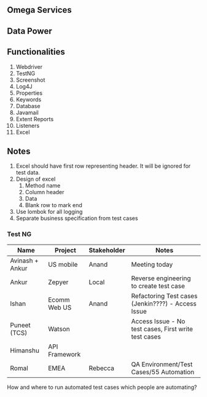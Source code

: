 ### 
## Omega Services
## Data Power
## Functionalities
1. Webdriver
2. TestNG
3. Screenshot
4. Log4J
5. Properties
6. Keywords
7. Database
8. Javamail
9. Extent Reports
10. Listeners
11. Excel

## Notes
1. Excel should have first row representing header. It will be ignored for test data.
2. Design of excel
   1. Method name
   2. Column header
   3. Data
   4. Blank row to mark end
3. Use lombok for all logging
4. Separate business specification from test cases
### Test NG
| Name | Project | Stakeholder | Notes|
| --- | --- | --- | --- |
|Avinash + Ankur | US mobile | Anand | Meeting today|
|Ankur | Zepyer | Local | Reverse engineering to create test case
|Ishan | Ecomm Web US | Anand | Refactoring Test cases (Jenkin????) - Access Issue
|Puneet (TCS) | Watson |  | Access Issue - No test cases, First write test cases | Asked to write test case
|Himanshu | API Framework | 
|Romal | EMEA | Rebecca | QA Environment/Test Cases/55 Automation | 

How and where to run automated test cases which people are automating?





